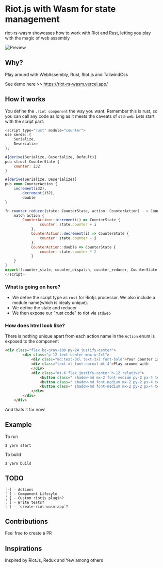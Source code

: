 # Riot.js with Wasm for state management
riot-rs-wasm showcases how to work with Riot and Rust, letting you play with the magic of web assembly

![Preview](https://github.com/geofmureithi/riot-rs-wasm/blob/master/public/images/counter.png?raw=true)

## Why?
Play around with WebAssembly, Rust, Riot.js and TailwindCss

See demo here >> https://riot-rs-wasm.vercel.app/

## How it works

You define the `.riot component` the way you want.
Remember this is rust, so you can call any code as long as it meets the caveats of `std-web`.
Lets start with the script part:

```javascript
<script type="rust" module="counter">
use serde::{
    Serialize,
    Deserialize
};

#[derive(Serialize, Deserialize, Default)]
pub struct CounterState {
    counter: i32
}

#[derive(Serialize, Deserialize)]
pub enum CounterAction {
    increment(i32),
        decrement(i32),
        double
}

fn counter_reducer(state: CounterState, action: CounterAction) - > CounterState {
    match action {
        CounterAction::increment(i) => CounterState {
                counter: state.counter + i
            },
            CounterAction::decrement(i) => CounterState {
                counter: state.counter - i
            },
            CounterAction::double => CounterState {
                counter: state.counter * 2
            }
    }
}
export!(counter_state, counter_dispatch, counter_reducer, CounterState, CounterAction);
</script>
```

### What is going on here?

- We defne the script type as `rust` for Riotjs processor. We also include a module name(which is idealy unique).
- We define the state and reducer.
- We then expose our "rust code" to riot via `stdweb` 

### How does html look like?

There is nothing unique apart from each action name in the `Action` enum is exposed to the component

```html
<div class="flex bg-gray-100 py-24 justify-center">
        <div class="p-12 text-center max-w-2xl">
            <div class="md:text-3xl text-3xl font-bold">Your Counter is at { state.counter }</div>
            <div class="text-xl font-normal mt-4">Play around with
            </div>
            <div class="mt-6 flex justify-center h-12 relative">
                <button class=" shadow-md mx-2 font-medium py-2 px-4 text-green-100 cursor-pointer bg-green-600 rounded text-lg tr-mt" onclick={() => increment(1)}>Add +</button>
                <button class=" shadow-md font-medium mx-2 py-2 px-4 text-red-100 cursor-pointer bg-green-600 rounded text-lg tr-mt " onclick={() => decrement(1)}>Subtract -</button>
                <button class=" shadow-md font-medium mx-2 py-2 px-4 text-yellow-100cursor-pointer bg-green-600 rounded text-lg tr-mt" onclick={() => double()}>Double * 2</button>
            </div>
        </div>
    </div>
```

And thats it for now!

## Example

To run
```
$ yarn start
```

To build
```
$ yarn build
```

## TODO

    [-] - Actions
    [ ] - Component Lifecyle
    [ ] - Custom riotjs plugin?
    [ ] - Write tests?
    [ ] - `create-riot-wasm-app`?


## Contributions

Feel free to create a PR

## Inspirations

Inspired by RiotJs, Redux and Yew among others
